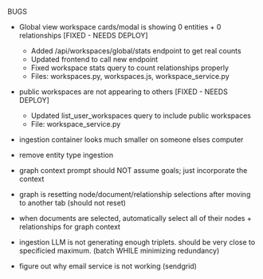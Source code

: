 BUGS

- Global view workspace cards/modal is showing 0 entities + 0 relationships [FIXED - NEEDS DEPLOY]
  * Added /api/workspaces/global/stats endpoint to get real counts
  * Updated frontend to call new endpoint
  * Fixed workspace stats query to count relationships properly
  * Files: workspaces.py, workspaces.js, workspace_service.py

- public workspaces are not appearing to others [FIXED - NEEDS DEPLOY]
  * Updated list_user_workspaces query to include public workspaces
  * File: workspace_service.py

- ingestion container looks much smaller on someone elses computer

- remove entity type ingestion

- graph context prompt should NOT assume goals; just incorporate the context

- graph is resetting node/document/relationship selections after moving to another tab (should not reset)

- when documents are selected, automatically select all of their nodes + relationships for graph context

- ingestion LLM is not generating enough triplets. should be very close to specificied maximum. (batch WHILE minimizing redundancy)

- figure out why email service is not working (sendgrid)

